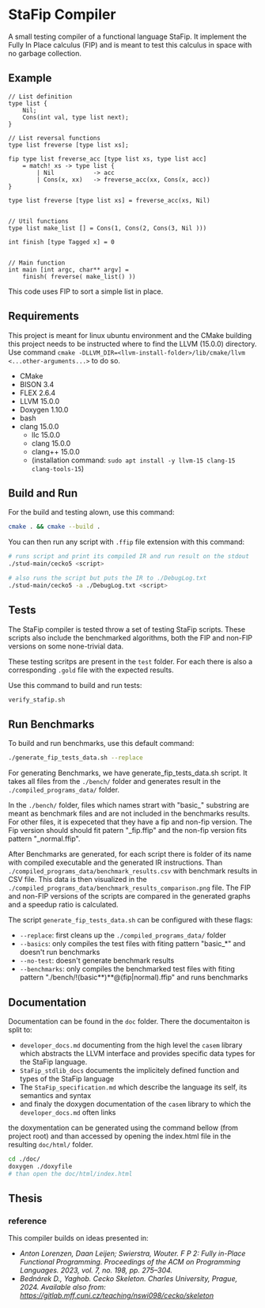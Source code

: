 # StaFip Compiler

A small testing compiler of a functional language StaFip. It
implement the Fully In Place calculus (FIP) and is meant to test
this calculus in space with no garbage collection.

## Example

```ffip
// List definition
type list {
    Nil;
    Cons(int val, type list next);
}

// List reversal functions
type list freverse [type list xs];

fip type list freverse_acc [type list xs, type list acc]
    = match! xs -> type list {
        | Nil           -> acc
        | Cons(x, xx)   -> freverse_acc(xx, Cons(x, acc))
}

type list freverse [type list xs] = freverse_acc(xs, Nil)


// Util functions
type list make_list [] = Cons(1, Cons(2, Cons(3, Nil )))

int finish [type Tagged x] = 0


// Main function
int main [int argc, char** argv] =
    finish( freverse( make_list() ))
```

This code uses FIP to sort a simple list in place.

## Requirements

This project is meant for linux ubuntu environment and the CMake building this project needs to be instructed where to find the LLVM (15.0.0) directory. Use command `cmake -DLLVM_DIR=<llvm-install-folder>/lib/cmake/llvm <...other-arguments...>` to do so.

- CMake
- BISON 3.4
- FLEX 2.6.4
- LLVM 15.0.0
- Doxygen 1.10.0
- bash
- clang 15.0.0
  - llc 15.0.0
  - clang 15.0.0
  - clang++ 15.0.0
  - (installation command: `sudo apt install -y llvm-15 clang-15 clang-tools-15`)

## Build and Run

For the build and testing alown, use this command:

```sh
cmake . && cmake --build .
```

You can then run any script with `.ffip` file extension with this command:

```sh
# runs script and print its compiled IR and run result on the stdout
./stud-main/cecko5 <script>

# also runs the script but puts the IR to ./DebugLog.txt
./stud-main/cecko5 -a ./DebugLog.txt <script>
```

## Tests

The StaFip compiler is tested throw a set of testing StaFip scripts. These scripts
also include the benchmarked algorithms, both the FIP and non-FIP versions on some
none-trivial data.

These testing scritps are present in the `test` folder. For each there is also a
corresponding `.gold` file with the expected results.

Use this command to build and run tests:

```sh
verify_stafip.sh
```

## Run Benchmarks

To build and run benchmarks, use this default command:

```sh
./generate_fip_tests_data.sh --replace
```

For generating Benchmarks, we have generate_fip_tests_data.sh script.
It takes all files from the `./bench/` folder and generates result in the
`./compiled_programs_data/` folder.

In the `./bench/` folder, files which names strart with "basic\_" substring
are meant as benchmark files and are not included in the benchmarks results. For
other files, it is expeceted that they have a fip and non-fip version. The
Fip version should should fit patern "<name>\_fip.ffip" and the non-fip
version fits pattern "<name>\_normal.ffip".

After Benchmarks are generated, for each script there is folder of its name
with compiled executable and the generated IR instructions. Than
`./compiled_programs_data/benchmark_results.csv` with benchmark results in
CSV file. This data is then visualized in the
`./compiled_programs_data/benchmark_results_comparison.png` file. The FIP
and non-FIP versions of the scripts are compared in the generated graphs and
a speedup ratio is calculated.

The script `generate_fip_tests_data.sh` can be configured with these flags:

- `--replace`: first cleans up the `./compiled_programs_data/` folder
- `--basics`: only compiles the test files with fiting pattern "basic\_\*" and doesn't run benchmarks
- `--no-test`: doesn't generate benchmark results
- `--benchmarks`: only compiles the benchmarked test files with fiting pattern "./bench/!(basic**)**@(fip|normal).ffip" and runs benchmarks

## Documentation

Documentation can be found in the `doc` folder. There the documentaiton is split
to:

- `developer_docs.md` documenting from the high level the `casem` library which abstracts the LLVM interface and provides specific data types for the StaFip language.
- `StaFip_stdlib_docs` documents the implicitely defined function and types of the StaFip language
- The `StaFip_specification.md` which describe the language its self, its semantics and syntax
- and finaly the doxygen documentation of the `casem` library to which the `developer_docs.md` often links

the doxymentation can be generated using the command bellow (from project root) and than accessed by opening the index.html file in the resulting `doc/html/` folder.

```sh
cd ./doc/
doxygen ./doxyfile
# than open the doc/html/index.html
```

## Thesis

### reference

This compiler builds on ideas presented in:

- _Anton Lorenzen, Daan Leijen; Swierstra, Wouter. F P 2: Fully in-Place Functional Programming. Proceedings of the ACM on Programming Languages. 2023, vol. 7, no. 198, pp. 275–304._
- _Bednárek D., Yaghob. Cecko Skeleton. Charles University, Prague, 2024. Available also from: https://gitlab.mff.cuni.cz/teaching/nswi098/cecko/skeleton_